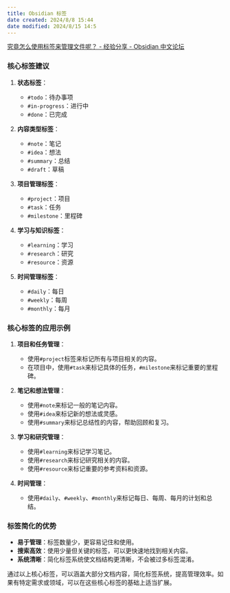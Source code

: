 ```yaml
---
title: Obsidian 标签
date created: 2024/8/8 15:44
date modified: 2024/8/15 14:5
---
```


[究竟怎么使用标签来管理文件呢？ - 经验分享 - Obsidian 中文论坛](https://forum-zh.obsidian.md/t/topic/440/8)

### 核心标签建议

1. **状态标签**：
   - `#todo`：待办事项
   - `#in-progress`：进行中
   - `#done`：已完成

2. **内容类型标签**：
   - `#note`：笔记
   - `#idea`：想法
   - `#summary`：总结
   - `#draft`：草稿

3. **项目管理标签**：
   - `#project`：项目
   - `#task`：任务
   - `#milestone`：里程碑

4. **学习与知识标签**：
   - `#learning`：学习
   - `#research`：研究
   - `#resource`：资源

5. **时间管理标签**：
   - `#daily`：每日
   - `#weekly`：每周
   - `#monthly`：每月

### 核心标签的应用示例

1. **项目和任务管理**：
   - 使用`#project`标签来标记所有与项目相关的内容。
   - 在项目中，使用`#task`来标记具体的任务，`#milestone`来标记重要的里程碑。

2. **笔记和想法管理**：
   - 使用`#note`来标记一般的笔记内容。
   - 使用`#idea`来标记新的想法或灵感。
   - 使用`#summary`来标记总结性的内容，帮助回顾和复习。

3. **学习和研究管理**：
   - 使用`#learning`来标记学习笔记。
   - 使用`#research`来标记研究相关的内容。
   - 使用`#resource`来标记重要的参考资料和资源。

4. **时间管理**：
   - 使用`#daily`、`#weekly`、`#monthly`来标记每日、每周、每月的计划和总结。

### 标签简化的优势

- **易于管理**：标签数量少，更容易记住和使用。
- **搜索高效**：使用少量但关键的标签，可以更快速地找到相关内容。
- **系统清晰**：简化标签系统使文档结构更清晰，不会被过多标签混淆。

通过以上核心标签，可以涵盖大部分文档内容，简化标签系统，提高管理效率。如果有特定需求或领域，可以在这些核心标签的基础上适当扩展。